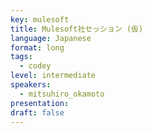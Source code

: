 ```yaml
---
key: mulesoft
title: Mulesoft社セッション (仮)
language: Japanese
format: long
tags:
  - codey
level: intermediate
speakers:
  - mitsuhiro_okamoto
presentation: 
draft: false
---
```

